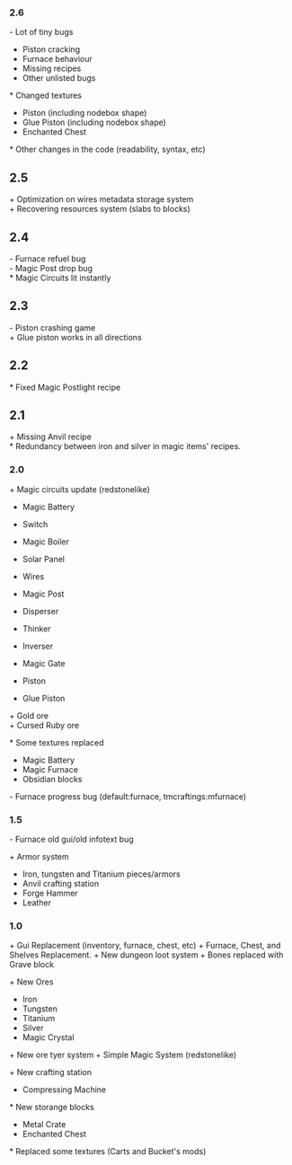 ### 2.6
\- Lot of tiny bugs

  * Piston cracking
  * Furnace behaviour
  * Missing recipes
  * Other unlisted bugs
  
\* Changed textures

  * Piston (including nodebox shape)
  * Glue Piston (including nodebox shape)
  * Enchanted Chest
  
\* Other changes in the code (readability, syntax, etc)<br/>

## 2.5
\+ Optimization on wires metadata storage system<br/>
\+ Recovering resources system (slabs to blocks)

## 2.4
\- Furnace refuel bug<br/>
\- Magic Post drop bug<br/>
\* Magic Circuits lit instantly

## 2.3
\- Piston crashing game<br/>
\+ Glue piston works in all directions

## 2.2
\* Fixed Magic Postlight recipe

## 2.1
\+ Missing Anvil recipe<br/>
\* Redundancy between iron and silver in magic items' recipes.<br/>

### 2.0
\+ Magic circuits update (redstonelike)

  * Magic Battery
  * Switch
  * Magic Boiler
  * Solar Panel
  
  * Wires
  * Magic Post
  
  * Disperser
  * Thinker
  * Inverser
  * Magic Gate
  
  * Piston
  * Glue Piston

\+ Gold ore<br/>
\+ Cursed Ruby ore

\* Some textures replaced

  * Magic Battery
  * Magic Furnace
  * Obsidian blocks

\- Furnace  progress bug (default:furnace, tmcraftings:mfurnace)


### 1.5
\- Furnace old gui/old infotext bug

\+ Armor system

  * Iron, tungsten and Titanium pieces/armors
  * Anvil crafting station
  * Forge Hammer
  * Leather

### 1.0
\+ Gui Replacement (inventory, furnace, chest, etc)
\+ Furnace, Chest, and Shelves Replacement.
\+ New dungeon loot system
\+ Bones replaced with Grave block

\+ New Ores
  * Iron
  * Tungsten
  * Titanium
  * Silver
  * Magic Crystal
  
\+ New ore tyer system
\+ Simple Magic System (redstonelike)

\+ New crafting station
  * Compressing Machine
  
\* New storange blocks
  * Metal Crate
  * Enchanted Chest

\* Replaced some textures (Carts and Bucket's mods)
